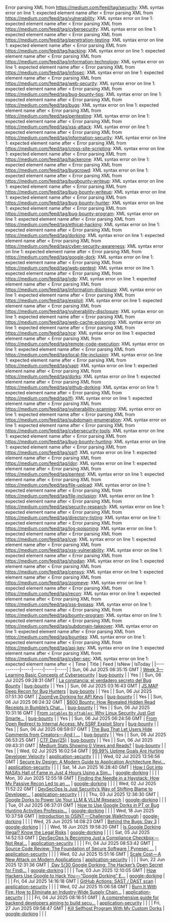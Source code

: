 Error parsing XML from https://medium.com/feed/tag/security: XML syntax error on line 1: expected element name after <
Error parsing XML from https://medium.com/feed/tag/vulnerability: XML syntax error on line 1: expected element name after <
Error parsing XML from https://medium.com/feed/tag/cybersecurity: XML syntax error on line 1: expected element name after <
Error parsing XML from https://medium.com/feed/tag/penetration-testing: XML syntax error on line 1: expected element name after <
Error parsing XML from https://medium.com/feed/tag/hacking: XML syntax error on line 1: expected element name after <
Error parsing XML from https://medium.com/feed/tag/information-technology: XML syntax error on line 1: expected element name after <
Error parsing XML from https://medium.com/feed/tag/infosec: XML syntax error on line 1: expected element name after <
Error parsing XML from https://medium.com/feed/tag/web-security: XML syntax error on line 1: expected element name after <
Error parsing XML from https://medium.com/feed/tag/bug-bounty-tips: XML syntax error on line 1: expected element name after <
Error parsing XML from https://medium.com/feed/tag/bugs: XML syntax error on line 1: expected element name after <
Error parsing XML from https://medium.com/feed/tag/pentesting: XML syntax error on line 1: expected element name after <
Error parsing XML from https://medium.com/feed/tag/xss-attack: XML syntax error on line 1: expected element name after <
Error parsing XML from https://medium.com/feed/tag/information-security: XML syntax error on line 1: expected element name after <
Error parsing XML from https://medium.com/feed/tag/cross-site-scripting: XML syntax error on line 1: expected element name after <
Error parsing XML from https://medium.com/feed/tag/hackerone: XML syntax error on line 1: expected element name after <
Error parsing XML from https://medium.com/feed/tag/bugcrowd: XML syntax error on line 1: expected element name after <
Error parsing XML from https://medium.com/feed/tag/bugbounty-writeup: XML syntax error on line 1: expected element name after <
Error parsing XML from https://medium.com/feed/tag/bug-bounty-writeup: XML syntax error on line 1: expected element name after <
Error parsing XML from https://medium.com/feed/tag/bug-bounty-hunter: XML syntax error on line 1: expected element name after <
Error parsing XML from https://medium.com/feed/tag/bug-bounty-program: XML syntax error on line 1: expected element name after <
Error parsing XML from https://medium.com/feed/tag/ethical-hacking: XML syntax error on line 1: expected element name after <
Error parsing XML from https://medium.com/feed/tag/dorking: XML syntax error on line 1: expected element name after <
Error parsing XML from https://medium.com/feed/tag/cyber-security-awareness: XML syntax error on line 1: expected element name after <
Error parsing XML from https://medium.com/feed/tag/google-dork: XML syntax error on line 1: expected element name after <
Error parsing XML from https://medium.com/feed/tag/web-pentest: XML syntax error on line 1: expected element name after <
Error parsing XML from https://medium.com/feed/tag/vdp: XML syntax error on line 1: expected element name after <
Error parsing XML from https://medium.com/feed/tag/information-disclosure: XML syntax error on line 1: expected element name after <
Error parsing XML from https://medium.com/feed/tag/exploit: XML syntax error on line 1: expected element name after <
Error parsing XML from https://medium.com/feed/tag/vulnerability-disclosure: XML syntax error on line 1: expected element name after <
Error parsing XML from https://medium.com/feed/tag/web-cache-poisoning: XML syntax error on line 1: expected element name after <
Error parsing XML from https://medium.com/feed/tag/rce: XML syntax error on line 1: expected element name after <
Error parsing XML from https://medium.com/feed/tag/remote-code-execution: XML syntax error on line 1: expected element name after <
Error parsing XML from https://medium.com/feed/tag/local-file-inclusion: XML syntax error on line 1: expected element name after <
Error parsing XML from https://medium.com/feed/tag/vapt: XML syntax error on line 1: expected element name after <
Error parsing XML from https://medium.com/feed/tag/dorks: XML syntax error on line 1: expected element name after <
Error parsing XML from https://medium.com/feed/tag/github-dorking: XML syntax error on line 1: expected element name after <
Error parsing XML from https://medium.com/feed/tag/lfi: XML syntax error on line 1: expected element name after <
Error parsing XML from https://medium.com/feed/tag/vulnerability-scanning: XML syntax error on line 1: expected element name after <
Error parsing XML from https://medium.com/feed/tag/subdomain-enumeration: XML syntax error on line 1: expected element name after <
Error parsing XML from https://medium.com/feed/tag/cybersecurity-tools: XML syntax error on line 1: expected element name after <
Error parsing XML from https://medium.com/feed/tag/bug-bounty-hunting: XML syntax error on line 1: expected element name after <
Error parsing XML from https://medium.com/feed/tag/ssrf: XML syntax error on line 1: expected element name after <
Error parsing XML from https://medium.com/feed/tag/idor: XML syntax error on line 1: expected element name after <
Error parsing XML from https://medium.com/feed/tag/pentest: XML syntax error on line 1: expected element name after <
Error parsing XML from https://medium.com/feed/tag/file-upload: XML syntax error on line 1: expected element name after <
Error parsing XML from https://medium.com/feed/tag/file-inclusion: XML syntax error on line 1: expected element name after <
Error parsing XML from https://medium.com/feed/tag/security-research: XML syntax error on line 1: expected element name after <
Error parsing XML from https://medium.com/feed/tag/directory-listing: XML syntax error on line 1: expected element name after <
Error parsing XML from https://medium.com/feed/tag/log-poisoning: XML syntax error on line 1: expected element name after <
Error parsing XML from https://medium.com/feed/tag/cve: XML syntax error on line 1: expected element name after <
Error parsing XML from https://medium.com/feed/tag/xss-vulnerability: XML syntax error on line 1: expected element name after <
Error parsing XML from https://medium.com/feed/tag/shodan: XML syntax error on line 1: expected element name after <
Error parsing XML from https://medium.com/feed/tag/censys: XML syntax error on line 1: expected element name after <
Error parsing XML from https://medium.com/feed/tag/zoomeye: XML syntax error on line 1: expected element name after <
Error parsing XML from https://medium.com/feed/tag/recon: XML syntax error on line 1: expected element name after <
Error parsing XML from https://medium.com/feed/tag/xss-bypass: XML syntax error on line 1: expected element name after <
Error parsing XML from https://medium.com/feed/tag/bounty-program: XML syntax error on line 1: expected element name after <
Error parsing XML from https://medium.com/feed/tag/subdomain-takeover: XML syntax error on line 1: expected element name after <
Error parsing XML from https://medium.com/feed/tag/bounties: XML syntax error on line 1: expected element name after <
Error parsing XML from https://medium.com/feed/tag/api-key: XML syntax error on line 1: expected element name after <
Error parsing XML from https://medium.com/feed/tag/cyber-sec: XML syntax error on line 1: expected element name after <
| Time | Title | Feed | IsNew | IsToday |
|-----------|-----|-----|-----|-----|
| Sun, 06 Jul 2025 08:35:15 GMT | [Week 3—Learning Basic Concepts of Cybersecurity](https://freedium.cfd/https://medium.com/p/c68a72096e07) | [bug-bounty](https://medium.com/feed/tag/bug-bounty) |  | Yes |
| Sun, 06 Jul 2025 09:28:31 GMT | [La constancia: el verdadero secreto del Bug Bounty](https://freedium.cfd/https://medium.com/p/1c1e14305c6e) | [bug-bounty](https://medium.com/feed/tag/bug-bounty) |  | Yes |
| Sun, 06 Jul 2025 03:16:43 GMT | [JS.MAP Deep Recon for Bug Hunters](https://freedium.cfd/https://medium.com/p/c9571a053fbb) | [bug-bounty](https://medium.com/feed/tag/bug-bounty) |  | Yes |
| Sun, 06 Jul 2025 07:51:30 GMT | [ZoomEye Dorking for API Keys](https://freedium.cfd/https://medium.com/p/cf77d61604bc) | [bug-bounty](https://medium.com/feed/tag/bug-bounty) |  | Yes |
| Sun, 06 Jul 2025 06:24:32 GMT | [$600 Bounty: How Revealed Hidden Read Receipts in Bumble’s Chat...](https://freedium.cfd/https://medium.com/p/53bc06c987f5) | [bug-bounty](https://medium.com/feed/tag/bug-bounty) |  | Yes |
| Sun, 06 Jul 2025 10:31:16 GMT | [From `iptables` to `nftables`: Why Linux Security Just Got Smarte...](https://freedium.cfd/https://medium.com/p/eaaebb9bc536) | [bug-bounty](https://medium.com/feed/tag/bug-bounty) |  | Yes |
| Sun, 06 Jul 2025 06:24:56 GMT | [From Open Redirect to Internal Access: My SSRF Exploit Story](https://freedium.cfd/https://medium.com/p/10a736962f98) | [bug-bounty](https://medium.com/feed/tag/bug-bounty) |  | Yes |
| Sun, 06 Jul 2025 08:59:07 GMT | [The Bug That Let Users Hide Comments from Creators — And I ...](https://freedium.cfd/https://medium.com/p/e7b95c1ae3b2) | [bug-bounty](https://medium.com/feed/tag/bug-bounty) |  | Yes |
| Sun, 06 Jul 2025 06:53:25 GMT | [CTF Day(25)](https://freedium.cfd/https://medium.com/p/2c8a7a50e903) | [bug-bounty](https://medium.com/feed/tag/bug-bounty) |  | Yes |
| Sun, 06 Jul 2025 09:43:31 GMT | [Medium Stats Showing 0 Views and Reads?](https://freedium.cfd/https://medium.com/p/0746afc1fad3) | [bug-bounty](https://medium.com/feed/tag/bug-bounty) |  | Yes |
| Wed, 02 Jul 2025 16:02:54 GMT | [99.99% Uptime Goals Are Hurting Developer Velocity](https://freedium.cfd/https://medium.com/p/ea0c9363916c) | [application-security](https://medium.com/feed/tag/application-security) |  |  |
| Wed, 02 Jul 2025 13:56:56 GMT | [Secure by Design: A Modern Guide to Application Architecture Revi...](https://freedium.cfd/https://medium.com/p/19f016738990) | [application-security](https://medium.com/feed/tag/application-security) |  |  |
| Sat, 14 Jun 2025 16:28:40 GMT | [ How I Got into NASA’s Hall of Fame in Just 4 Hours Using a Sim...](https://freedium.cfd/https://medium.com/p/6409fdbc5e72) | [google-dorking](https://medium.com/feed/tag/google-dorking) |  |  |
| Mon, 30 Jun 2025 12:55:18 GMT | [Finding the Needle in a Haystack: How My Passive Recon Led to an ...](https://freedium.cfd/https://medium.com/p/fffd016df4ea) | [google-dorking](https://medium.com/feed/tag/google-dorking) |  |  |
| Wed, 02 Jul 2025 11:52:22 GMT | [DevSecOps Is Just Security’s Way of Shifting Blame to Developer...](https://freedium.cfd/https://medium.com/p/19628caacc9a) | [application-security](https://medium.com/feed/tag/application-security) |  |  |
| Thu, 03 Jul 2025 12:36:30 GMT | [Google Dorks to Power Up Your LLM & VLLM Research](https://freedium.cfd/https://medium.com/p/70489040fb76) | [google-dorking](https://medium.com/feed/tag/google-dorking) |  |  |
| Tue, 01 Jul 2025 06:37:01 GMT | [How to Use Google Dorks in PT or Bug Hunting Activities Professio...](https://freedium.cfd/https://medium.com/p/a61b88ff7601) | [google-dorking](https://medium.com/feed/tag/google-dorking) |  |  |
| Wed, 18 Jun 2025 10:37:58 GMT | [Introduction to OSINT — Challenge Walkthrough](https://freedium.cfd/https://medium.com/p/b26f0a0bf30e) | [google-dorking](https://medium.com/feed/tag/google-dorking) |  |  |
| Wed, 25 Jun 2025 14:08:23 GMT | [ Behind the Bugs: Day 3](https://freedium.cfd/https://medium.com/p/97571039887d) | [google-dorking](https://medium.com/feed/tag/google-dorking) |  |  |
| Wed, 18 Jun 2025 19:58:20 GMT | [Is Google Dorking Illegal? Know the Legal Risks](https://freedium.cfd/https://medium.com/p/ec5095c7add3) | [google-dorking](https://medium.com/feed/tag/google-dorking) |  |  |
| Sat, 05 Jul 2025 14:52:53 GMT | [DevSecOps Is Becoming Just a Compliance Checkbox — Not Real...](https://freedium.cfd/https://medium.com/p/c79c13d60a10) | [application-security](https://medium.com/feed/tag/application-security) |  |  |
| Fri, 04 Jul 2025 08:53:42 GMT | [Source Code Review: The Foundation of Secure Software \| Pynesec ...](https://freedium.cfd/https://medium.com/p/6b896d3b82c1) | [application-security](https://medium.com/feed/tag/application-security) |  |  |
| Wed, 02 Jul 2025 15:51:16 GMT | [Scale Cost — A New Attack on Modern Applications](https://freedium.cfd/https://medium.com/p/89efcbea9c92) | [application-security](https://medium.com/feed/tag/application-security) |  |  |
| Sun, 22 Jun 2025 12:31:36 GMT | [️ Day 5/30 Google Dorking: The Hacker’s Open Secret for Findi...](https://freedium.cfd/https://medium.com/p/f6d11d586884) | [google-dorking](https://medium.com/feed/tag/google-dorking) |  |  |
| Tue, 03 Jun 2025 12:10:05 GMT | [How Hackers Use Google to Hack You — “Google Dorking” E...](https://freedium.cfd/https://medium.com/p/69eafd1791aa) | [google-dorking](https://medium.com/feed/tag/google-dorking) |  |  |
| Fri, 04 Jul 2025 14:16:18 GMT | [GitHub Actions: SAST / DAST scan](https://freedium.cfd/https://medium.com/p/e3b8477174a8) | [application-security](https://medium.com/feed/tag/application-security) |  |  |
| Wed, 02 Jul 2025 15:06:58 GMT | [Burn It With Fire: How to Eliminate an Industry-Wide Supply Chain...](https://freedium.cfd/https://medium.com/p/12515516fb56) | [application-security](https://medium.com/feed/tag/application-security) |  |  |
| Fri, 04 Jul 2025 08:16:51 GMT | [A comprehensive guide for backend developers aiming to build secu...](https://freedium.cfd/https://medium.com/p/7f8ebff2cb9c) | [application-security](https://medium.com/feed/tag/application-security) |  |  |
| Fri, 27 Jun 2025 09:58:47 GMT | [Kill Selfhost Program With My Custom Dorks](https://freedium.cfd/https://medium.com/p/839f528217df) | [google-dorking](https://medium.com/feed/tag/google-dorking) |  |  |
